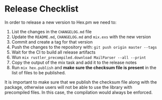 # Release Checklist

In order to release a new version to Hex.pm we need to:

1. List the changes in the `CHANGELOG.md` file
2. Update the `README.md`, `CHANGELOG.md` and `mix.exs` with the new version
3. Commit and create a tag for that version
4. Push the changes to the repository with: `git push origin master --tags`
5. Wait for the CI to build all release artifacts
6. Wun `mix rustler_precompiled.download MailParser --all --print`
7. Copy the output of the mix task and add it to the release notes
8. Run `mix hex.publish` and **make sure the checksum file is present**
   in the list of files to be published.

It is important to make sure that we publish the checksum file along with the
package, otherwise users will not be able to use the library with precompiled
files. In this case, the compilation would always be enforced.
